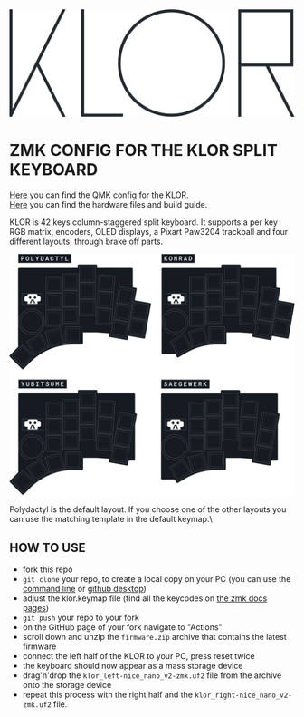 <picture>
  <source media="(prefers-color-scheme: dark)" srcset="/docs/images/klor-font-logo-dark.svg">
  <source media="(prefers-color-scheme: light)" srcset="/docs/images/klor-font-logo-bright.svg">
  <img alt="KLOR logo font" src="/docs/images/klor-font-logo-bright.svg">
</picture>

# ZMK CONFIG FOR THE KLOR SPLIT KEYBOARD

[Here](https://github.com/GEIGEIGEIST/qmk-config-klor) you can find the QMK config for the KLOR.\
[Here](https://github.com/GEIGEIGEIST/klor) you can find the hardware files and build guide.

KLOR is 42 keys column-staggered split keyboard. It supports a per key RGB matrix, encoders, OLED displays, a Pixart Paw3204 trackball and four different layouts, through brake off parts.

![KLOR layouts](/docs/images/klor-layouts.svg)

Polydactyl is the default layout. If you choose one of the other layouts you can use the matching template in the default keymap.\


## HOW TO USE

- fork this repo
- `git clone` your repo, to create a local copy on your PC (you can use the [command line](https://www.atlassian.com/git/tutorials) or [github desktop](https://desktop.github.com/))
- adjust the klor.keymap file (find all the keycodes on [the zmk docs pages](https://zmk.dev/docs/codes/))
- `git push` your repo to your fork
- on the GitHub page of your fork navigate to "Actions"
- scroll down and unzip the `firmware.zip` archive that contains the latest firmware
- connect the left half of the KLOR to your PC, press reset twice
- the keyboard should now appear as a mass storage device
- drag'n'drop the `klor_left-nice_nano_v2-zmk.uf2` file from the archive onto the storage device
- repeat this process with the right half and the `klor_right-nice_nano_v2-zmk.uf2` file.